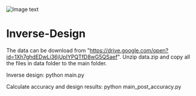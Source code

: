 ![Image text](https://raw.githubusercontent.com/yzhangbx120/Inverse-Design/master/pred.png)


# Inverse-Design

The data can be download from "https://drive.google.com/open?id=1Xh7ghdEDwLi36jUpIYPQTfD8wG5QSaef".
Unzip data.zip and copy all the files in data folder to the main folder.

Inverse design: python main.py

Calculate accuracy and design results: python main_post_accuracy.py
